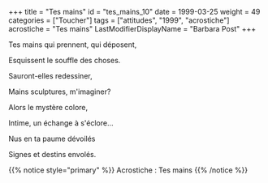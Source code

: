 +++
title = "Tes mains"
id = "tes_mains_10"
date = 1999-03-25
weight = 49
categories = ["Toucher"]
tags = ["attitudes", "1999", "acrostiche"]
acrostiche = "Tes mains"
LastModifierDisplayName = "Barbara Post"
+++

Tes mains qui prennent, qui déposent,

Esquissent le souffle des choses.

Sauront-elles redessiner,

Mains sculptures, m'imaginer?

Alors le mystère colore,

Intime, un échange à s'éclore...

Nus en ta paume dévoilés

Signes et destins envolés.

{{% notice style="primary" %}}
Acrostiche : Tes mains
{{% /notice %}}
